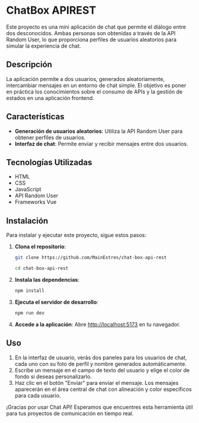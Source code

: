 # ChatBox APIREST

Este proyecto es una mini aplicación de chat que permite el diálogo entre dos desconocidos. Ambas personas son obtenidas a través de la API Random User, lo que proporciona perfiles de usuarios aleatorios para simular la experiencia de chat.

## Descripción

La aplicación permite a dos usuarios, generados aleatoriamente, intercambiar mensajes en un entorno de chat simple. El objetivo es poner en práctica los conocimientos sobre el consumo de APIs y la gestión de estados en una aplicación frontend.

## Características

- **Generación de usuarios aleatorios**: Utiliza la API Random User para obtener perfiles de usuarios.
- **Interfaz de chat**: Permite enviar y recibir mensajes entre dos usuarios.

## Tecnologías Utilizadas

- HTML
- CSS
- JavaScript
- API Random User
- Frameworks Vue

## Instalación

Para instalar y ejecutar este proyecto, sigue estos pasos:

1. **Clona el repositorio**:
   ```bash
   git clone https://github.com/MainEstres/chat-box-api-rest

   cd chat-box-api-rest
   ```

2. **Instala las dependencias**:
    ```bash
    npm install
    ```

3. **Ejecuta el servidor de desarrollo**:
    ```bash
    npm run dev
    ```

4. **Accede a la aplicación**:
   Abre [http://localhost:5173](http://localhost:5173) en tu navegador.

## Uso
1. En la interfaz de usuario, verás dos paneles para los usuarios de chat, cada uno con su foto de perfil y nombre generados automáticamente.
2. Escribe un mensaje en el campo de texto del usuario y elige el color de fondo si deseas personalizarlo.
3. Haz clic en el botón "Enviar" para enviar el mensaje. Los mensajes aparecerán en el área central de chat con alineación y color específicos para cada usuario.

¡Gracias por usar Chat API! Esperamos que encuentres esta herramienta útil para tus proyectos de comunicación en tiempo real.